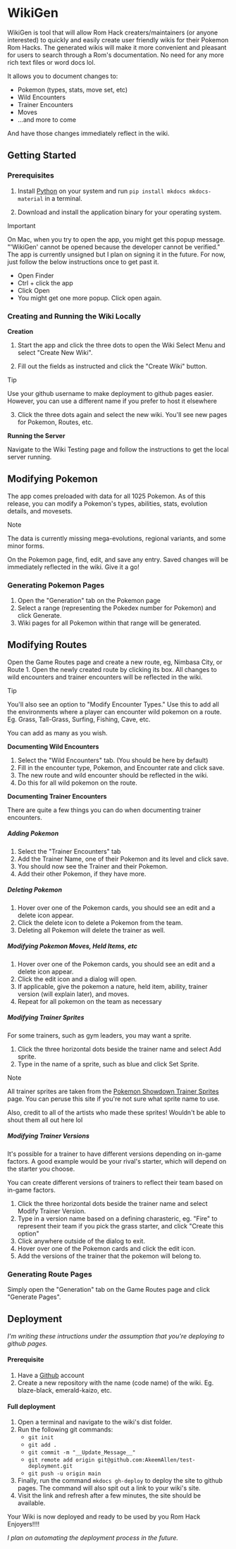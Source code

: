 # WikiGen

WikiGen is tool that will allow Rom Hack creaters/maintainers (or anyone interested) to quickly and easily create user friendly wikis for their Pokemon Rom Hacks. The generated wikis will make it more convenient and pleasant for users to search through a Rom's documentation. No need for any more rich text files or word docs lol.

It allows you to document changes to:

- Pokemon (types, stats, move set, etc)
- Wild Encounters
- Trainer Encounters
- Moves
- ...and more to come

And have those changes immediately reflect in the wiki.

## Getting Started

### Prerequisites

1. Install [Python](https://www.python.org/downloads/) on your system and run `pip install mkdocs mkdocs-material` in a terminal.

2. Download and install the application binary for your operating system.

> [!IMPORTANT]  
> On Mac, when you try to open the app, you might get this popup message. "'WikiGen' cannot be opened because the developer cannot be verified."
> The app is currently unsigned but I plan on signing it in the future. For now, just follow the below instructions once to get past it.
> - Open Finder
> - Ctrl + click the app 
> - Click Open
> - You might get one more popup. Click open again.

### Creating and Running the Wiki Locally

**Creation**

1. Start the app and click the three dots to open the Wiki Select Menu and select "Create New Wiki".

2. Fill out the fields as instructed and click the "Create Wiki" button.

> [!TIP]  
> Use your github username to make deployment to github pages easier.
> However, you can use a different name if you prefer to host it elsewhere

3. Click the three dots again and select the new wiki. You'll see new pages for Pokemon, Routes, etc.

**Running the Server**

Navigate to the Wiki Testing page and follow the instructions to get the local server running.

## Modifying Pokemon

The app comes preloaded with data for all 1025 Pokemon. As of this release, you can modify a Pokemon's types, abilities, stats, evolution details, and movesets.

> [!NOTE]  
> The data is currently missing mega-evolutions, regional variants, and some minor forms.

On the Pokemon page, find, edit, and save any entry. Saved changes will be immediately reflected in the wiki. Give it a go!

### Generating Pokemon Pages

1. Open the "Generation" tab on the Pokemon page
2. Select a range (representing the Pokedex number for Pokemon) and click Generate.
3. Wiki pages for all Pokemon within that range will be generated.

## Modifying Routes

Open the Game Routes page and create a new route, eg, Nimbasa City, or Route 1. Open the newly created route by clicking its box. All changes to wild encounters and trainer encounters will be reflected in the wiki.

> [!TIP]  
> You'll also see an option to "Modify Encounter Types." Use this to add all the environments where a player can encounter wild pokemon on a route. Eg. Grass, Tall-Grass, Surfing, Fishing, Cave, etc.
>
> You can add as many as you wish.

**Documenting Wild Encounters**

1. Select the "Wild Encounters" tab. (You should be here by default)
2. Fill in the encounter type, Pokemon, and Encounter rate and click save.
3. The new route and wild encounter should be reflected in the wiki.
4. Do this for all wild pokemon on the route.

**Documenting Trainer Encounters**

There are quite a few things you can do when documenting trainer encounters.

##### Adding Pokemon

1. Select the "Trainer Encounters" tab
2. Add the Trainer Name, one of their Pokemon and its level and click save.
3. You should now see the Trainer and their Pokemon.
4. Add their other Pokemon, if they have more.

##### Deleting Pokemon

1. Hover over one of the Pokemon cards, you should see an edit and a delete icon appear.
2. Click the delete icon to delete a Pokemon from the team.
3. Deleting all Pokemon will delete the trainer as well.


##### Modifying Pokemon Moves, Held Items, etc

1. Hover over one of the Pokemon cards, you should see an edit and a delete icon appear.
2. Click the edit icon and a dialog will open.
3. If applicable, give the pokemon a nature, held item, ability, trainer version (will explain later), and moves.
4. Repeat for all pokemon on the team as necessary

##### Modifying Trainer Sprites

For some trainers, such as gym leaders, you may want a sprite.

1. Click the three horizontal dots beside the trainer name and select Add sprite.
2. Type in the name of a sprite, such as blue and click Set Sprite.

> [!NOTE]  
> All trainer sprites are taken from the [Pokemon Showdown Trainer Sprites](https://play.pokemonshowdown.com/sprites/trainers/) page.
> You can peruse this site if you're not sure what sprite name to use.
>
> Also, credit to all of the artists who made these sprites! Wouldn't be able to shout them all out here lol

##### Modifying Trainer Versions

It's possible for a trainer to have different versions depending on in-game factors. A good example would be your rival's starter, which will depend on the starter you choose.

You can create different versions of trainers to reflect their team based on in-game factors.

1. Click the three horizontal dots beside the trainer name and select Modify Trainer Version.
2. Type in a version name based on a defining charasteric, eg. "Fire" to represent their team if you pick the grass starter, and click "Create this option"
3. Click anywhere outside of the dialog to exit.
4. Hover over one of the Pokemon cards and click the edit icon.
5. Add the versions of the trainer that the pokemon will belong to.

### Generating Route Pages

Simply open the "Generation" tab on the Game Routes page and click "Generate Pages".

## Deployment

*I'm writing these intructions under the assumption that you're deploying to github pages.*

#### Prerequisite

1. Have a [Github](https://github.com/) account
2. Create a new repository with the name (code name) of the wiki. Eg. blaze-black, emerald-kaizo, etc.

#### Full deployment

1. Open a terminal and navigate to the wiki's dist folder.
2. Run the following git commands:
   - `git init`
   - `git add .`
   - `git commit -m "__Update_Message__"`
   - `git remote add origin git@github.com:AkeemAllen/test-deployment.git`
   - `git push -u origin main`
3. Finally, run the command `mkdocs gh-deploy` to deploy the site to github pages. The command will also spit out a link to your wiki's site.
4. Visit the link and refresh after a few minutes, the site should be available.

Your Wiki is now deployed and ready to be used by you Rom Hack Enjoyers!!!!

*I plan on automating the deployment process in the future.*
